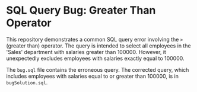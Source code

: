 # SQL Query Bug: Greater Than Operator

This repository demonstrates a common SQL query error involving the `>` (greater than) operator.  The query is intended to select all employees in the 'Sales' department with salaries greater than 100000.  However, it unexpectedly excludes employees with salaries exactly equal to 100000.

The `bug.sql` file contains the erroneous query.  The corrected query, which includes employees with salaries equal to or greater than 100000, is in `bugSolution.sql`.